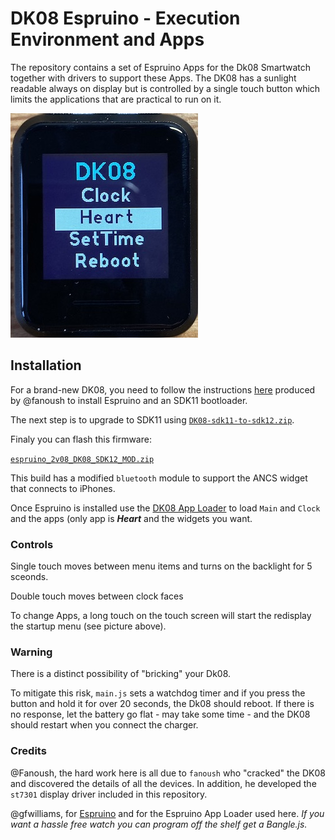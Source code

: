 # DK08 Espruino - Execution Environment and Apps


The repository contains a set of Espruino Apps for the Dk08 Smartwatch together with drivers to support these Apps. The DK08 has a sunlight readable always on display but is controlled by a single touch button which limits the applications that are practical to run on it.

![](apps/main/menu.jpg)


## Installation

For a brand-new DK08, you need to follow the instructions [here](https://github.com/fanoush/ds-d6/tree/master/espruino/DFU/DK08) produced by @fanoush to install Espruino and an SDK11 bootloader. 

The next step is to upgrade to SDK11 using [`DK08-sdk11-to-sdk12.zip`](https://github.com/fanoush/ds-d6/blob/master/espruino/DFU/DK08/DK08-sdk11-to-sdk12.zip).

Finaly you can flash this firmware:

[`espruino_2v08_DK08_SDK12_MOD.zip`](https://github.com/jeffmer/DK08Apps/blob/master/firmware/espruino_2v08_DK08_SDK12_MOD.zip)

This build has a modified `bluetooth` module to support the ANCS widget that connects to iPhones.

Once Espruino is installed use the [DK08 App Loader](https://jeffmer.github.io/DK08Apps/) to load `Main` and `Clock` and the apps (only app is ***Heart*** and the widgets you want.

### Controls

Single touch moves between menu items and turns on the backlight for 5 sceonds.

Double touch moves between clock faces

To change Apps, a long touch on the touch screen will start the redisplay the startup menu (see picture above).
 
### Warning

There is a distinct possibility of "bricking" your Dk08. 

To mitigate this risk, `main.js` sets a watchdog timer and if you press the button and hold it for over 20 seconds, the Dk08 should reboot. If there is no response, let the battery go flat - may take some time - and the DK08 should restart when you connect the charger. 


### Credits


@Fanoush, the hard work here is all due to `fanoush` who "cracked" the DK08 and discovered the details of all the devices. In addition, he developed the `st7301` display driver included in this repository. 


@gfwilliams, for [Espruino](https://www.espruino.com/) and for the Espruino App Loader used here. *If you want a hassle free watch you can program off the shelf get a Bangle.js.*


